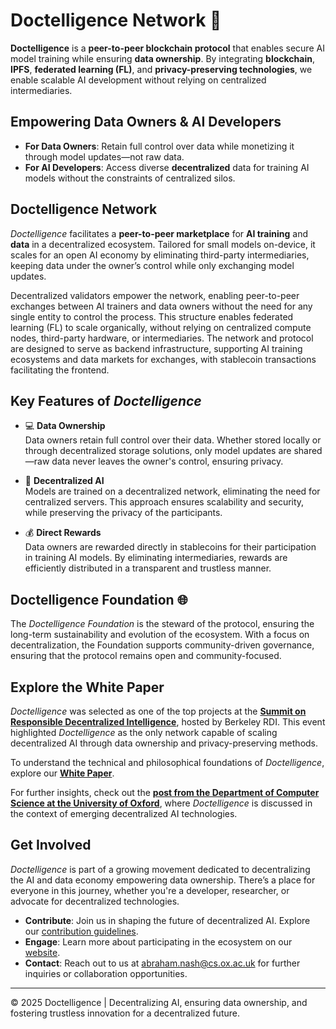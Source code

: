 # Doctelligence Network 🚀

**Doctelligence** is a **peer-to-peer blockchain protocol** that enables secure AI model training while ensuring **data ownership**. By integrating **blockchain**, **IPFS**, **federated learning (FL)**, and **privacy-preserving technologies**, we enable scalable AI development without relying on centralized intermediaries.

## Empowering Data Owners & AI Developers

- **For Data Owners**: Retain full control over data while monetizing it through model updates—not raw data.
- **For AI Developers**: Access diverse **decentralized** data for training AI models without the constraints of centralized silos.

## Doctelligence Network

*Doctelligence* facilitates a **peer-to-peer marketplace** for **AI training** and **data** in a decentralized ecosystem. Tailored for small models on-device, it scales for an open AI economy by eliminating third-party intermediaries, keeping data under the owner’s control while only exchanging model updates.

Decentralized validators empower the network, enabling peer-to-peer exchanges between AI trainers and data owners without the need for any single entity to control the process. This structure enables federated learning (FL) to scale organically, without relying on centralized compute nodes, third-party hardware, or intermediaries. The network and protocol are designed to serve as backend infrastructure, supporting AI training ecosystems and data markets for exchanges, with stablecoin transactions facilitating the frontend.

## Key Features of *Doctelligence*

- 💻 **Data Ownership**  
  Data owners retain full control over their data. Whether stored locally or through decentralized storage solutions, only model updates are shared—raw data never leaves the owner's control, ensuring privacy.

- 🤖 **Decentralized AI**  
  Models are trained on a decentralized network, eliminating the need for centralized servers. This approach ensures scalability and security, while preserving the privacy of the participants.

- 💰 **Direct Rewards**  
  Data owners are rewarded directly in stablecoins for their participation in training AI models. By eliminating intermediaries, rewards are efficiently distributed in a transparent and trustless manner.

## Doctelligence Foundation 🌐 

The *Doctelligence Foundation* is the steward of the protocol, ensuring the long-term sustainability and evolution of the ecosystem. With a focus on decentralization, the Foundation supports community-driven governance, ensuring that the protocol remains open and community-focused.

## Explore the White Paper

*Doctelligence* was selected as one of the top projects at the **[Summit on Responsible Decentralized Intelligence](https://rdi.berkeley.edu/events/decentralizationaisummit24)**, hosted by Berkeley RDI. This event highlighted *Doctelligence* as the only network capable of scaling decentralized AI through data ownership and privacy-preserving methods.

To understand the technical and philosophical foundations of *Doctelligence*, explore our **[White Paper](https://github.com/Doctelligence/White-Paper/blob/main/Decentralized%20Intelligence%20Network%20(DIN).pdf)**.

For further insights, check out the **[post from the Department of Computer Science at the University of Oxford](https://www.linkedin.com/feed/update/urn:li:activity:7229826012803395584/)**, where *Doctelligence* is discussed in the context of emerging decentralized AI technologies.

## Get Involved

*Doctelligence* is part of a growing movement dedicated to decentralizing the AI and data economy empowering data ownership. There’s a place for everyone in this journey, whether you're a developer, researcher, or advocate for decentralized technologies.

- **Contribute**: Join us in shaping the future of decentralized AI. Explore our [contribution guidelines](https://github.com/Doctelligence/DIN-Protocol-Proposals-DPP).
- **Engage**: Learn more about participating in the ecosystem on our [website](https://doctelligence.github.io).
- **Contact**: Reach out to us at [abraham.nash@cs.ox.ac.uk](mailto:abraham.nash@cs.ox.ac.uk) for further inquiries or collaboration opportunities.

---

© 2025 Doctelligence | Decentralizing AI, ensuring data ownership, and fostering trustless innovation for a decentralized future.
